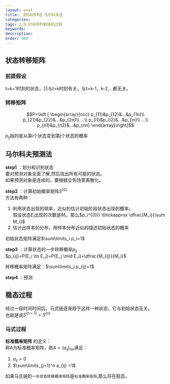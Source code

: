 ```yaml
---
layout: post
title: 【时间序列】马尔科夫法
categories:
tags: 2_9_时间序列和随机过程
keywords:
description:
order: 460
---
```



## 状态转移矩阵

### 前提假设

t=k+1时刻的状态，只与t=k时刻有关，与t=k-1，k-2,...都无关。  

### 转移矩阵
$$P=\left [ \begin{array}{ccc}
p_{11}&p_{12}&...&p_{1n}\\
p_{21}&p_{22}&...&p_{2n}\\
...\\
p_{i1}&p_{i2}&...&p_{in}\\
...\\
p_{n1}&p_{n2}&...&p_{nn}
\end{array}\right]$$  

$p_{ij}$指的是从第i个状态变到第j个状态的概率   


## 马尔科夫预测法

**step1** ：划分和识别状态  
要对预测对象全面了解,然后找出所有可能的状态。  
如果预测对象是连续的，要根据业务场景离散化。  

**step2** ：计算初始概率矩阵$S^{(0)}$  
方法有两种：  
1. 利用状态出现的频率，近似的估计初始阶段状态出现的概率。  
假设状态$E_i$出现的次数是$M_i$，那么$p_i^{(0)} \thickapprox \dfrac{M_i}{\sum M_i}$  
2. 估计出样本的分布，用样本分布近似的描述初始状态的概率

初始状态矩阵满足$\sum\limits_i p_i=1$


**step3** ：计算状态的一步转移概率$p_{ij}$  
$p_{ij}=P(E_i \to E_j)=P(E_j \mid E_i)=\dfrac{M_{ij}}{M_i}$  

转移概率矩阵满足：$\sum\limits_j p_{ij}=1$  

**step4** ：预测  

## 稳态过程
经过一段时间时间后，马式链逐渐趋于这样一种状态，它与初始状态无关。  
也就是说$S^{(n+1)}=S^{(n)}$  

### 马式过程

**标准概率矩阵** 的定义：  
称A为标准概率矩阵，若$A=(a_{ij}) _ {nn}$满足：  
1. $a_{ij}>0$
2. $\sum\limits_{j=1}^n a_{ij} =1$  

如果马氏链的`一步状态转移概率矩阵`是`标准概率矩阵`,那么存在稳态。  
